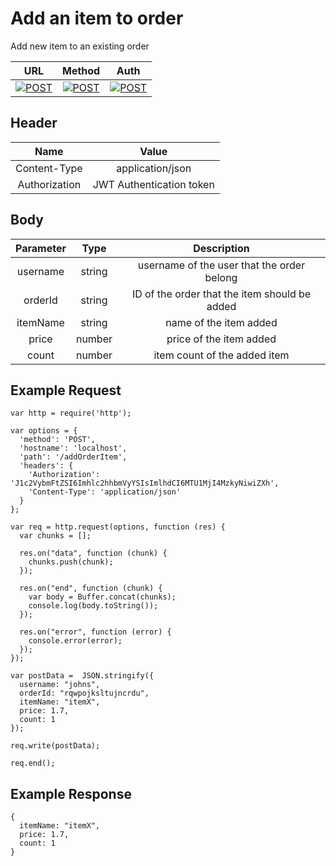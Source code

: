 # Add an item to order

Add new item to an existing order

| URL           | Method        | Auth  |
| :-----------: |:-------------:| :----:|
| [![POST](https://img.shields.io/badge//addOrderItem--black.svg)]() | [![POST](https://img.shields.io/badge/POST-orange.svg)]() | [![POST](https://img.shields.io/badge/YES-brightgreen.svg)]() |


## Header

| Name          | Value        |
| :-----------: |:-------------:|
| Content-Type | application/json |
| Authorization | JWT Authentication token |


## Body

| Parameter     | Type          | Description  |
| :-----------: |:-------------:| :-----------:|
| username      | string        | username of the user that the order belong |
| orderId       | string        | ID of the order that the item should be added  |
| itemName      | string        | name of the item added  |
| price         | number        | price of the item added  |
| count         | number        | item count of the added item  |


## Example Request
```
var http = require('http');

var options = {
  'method': 'POST',
  'hostname': 'localhost',
  'path': '/addOrderItem',
  'headers': {
    'Authorization': 'J1c2VybmFtZSI6Imhlc2hhbmVyYSIsImlhdCI6MTU1MjI4MzkyNiwiZXh',
    'Content-Type': 'application/json'
  }
};

var req = http.request(options, function (res) {
  var chunks = [];

  res.on("data", function (chunk) {
    chunks.push(chunk);
  });

  res.on("end", function (chunk) {
    var body = Buffer.concat(chunks);
    console.log(body.toString());
  });

  res.on("error", function (error) {
    console.error(error);
  });
});

var postData =  JSON.stringify({
  username: "johns",
  orderId: "rqwpojksltujncrdu",
  itemName: "itemX",
  price: 1.7,
  count: 1
});

req.write(postData);

req.end();
```

## Example Response
```
{
  itemName: "itemX",
  price: 1.7,
  count: 1 
}
```

